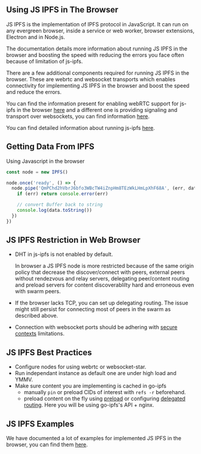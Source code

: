 Using JS IPFS in The Browser
----------------------------

JS IPFS is the implementation of IPFS protocol in JavaScript. It can run on any
evergreen browser, inside a service or web worker, browser extensions, Electron and in Node.js.

The documentation details more information about running JS IPFS in the browser and
boosting the speed with reducing the errors you face often because of limitation of
js-ipfs.

There are a few additional components required for running JS IPFS in the browser. These
are webrtc and websocket transports which enables connectivity for implementing JS IPFS
in the browser and boost the speed and reduce the errors.

You can find the information present for enabling webRTC support for js-ipfs in
the browser [here](https://github.com/ipfs/js-ipfs#how-to-enable-webrtc-support-for-js-ipfs-in-the-browser) and a different one is
providing signaling and transport over websockets, you can find information [here](https://github.com/ipfs/js-ipfs#is-there-a-more-stable-alternative-to-webrtc-star-that-offers-a-similar-functionality).

You can find detailed information about running js-ipfs [here](https://github.com/ipfs/js-ipfs#table-of-contents).

Getting Data From IPFS
-----------------------

Using Javascript in the browser

```js
const node = new IPFS()

node.once('ready', () => {
  node.pipe('QmPChd2hVbrJ6bfo3WBcTW4iZnpHm8TEzWkLHmLpXhF68A', (err, data) => {
    if (err) return console.error(err)

    // convert Buffer back to string
    console.log(data.toString())
  })
})
```

JS IPFS Restriction in Web Browser
------------------------------------------

- DHT in js-ipfs is not enabled by default.

  In browser a JS IPFS node is more restricted because of the same origin policy
  that decrease the discover/connect with peers, external peers without rendezvous
  and relay servers, delegating peer/content routing and preload servers for content
  discoverablilty hard and erroneous even with swarm peers.

- If the browser lacks TCP, you can set up delegating routing. The issue might still
  persist for connecting most of peers in the swarm as described above.

- Connection with websocket ports should be adhering with [secure contexts](https://developer.mozilla.org/en-US/docs/Web/Security/Secure_Contexts) limitations.

JS IPFS Best Practices
----------------------

- Configure nodes for using webrtc or websocket-star.
- Run independant instance as default one are under high load and YMMV.
- Make sure content you are implementing is cached in go-ipfs
  - manually `pin` or preload CIDs of interest with `refs -r` beforehand.
  - preload content on the fly using [preload](https://github.com/ipfs/js-ipfs#optionspreload) or
    configuring [delegated routing](https://github.com/ipfs/js-ipfs#configuring-delegate-routers).
    Here you will be using go-ipfs's API + nginx.

JS IPFS Examples
----------------

We have documented a lot of examples for implemented JS IPFS in the browser, you
can find them [here](https://github.com/ipfs/js-ipfs-http-client/tree/master/examples).
